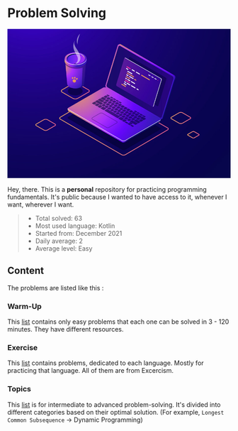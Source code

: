 # Problem Solving

![Header](media/pic01.jpg)

Hey, there. This is a **personal** repository for practicing programming fundamentals. It's public because I wanted to have access to it, whenever I want, wherever I want.

> - Total solved: 63
> - Most used language: Kotlin
> - Started from: December 2021
> - Daily average: 2
> - Average level: Easy

## Content

The problems are listed like this :

### Warm-Up

This [list](WarmUp.md) contains only easy problems that each one can be solved in 3 - 120 minutes. They have different resources.

### Exercise

This [list](Exercise.md) contains problems, dedicated to each language. Mostly for practicing that language. All of them are from Excercism.

### Topics

This [list](Topics.md) is for intermediate to advanced problem-solving. It's divided into different categories based on their optimal solution. (For example, `Longest Common Subsequence` -> Dynamic Programming)
